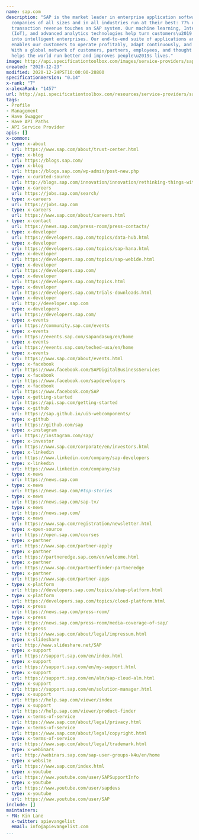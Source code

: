 ```yaml
---
name: sap.com
description: "SAP is the market leader in enterprise application software, helping
  companies of all sizes and in all industries run at their best: 77% of the world\u2019s
  transaction revenue touches an SAP system. Our machine learning, Internet of Things
  (IoT), and advanced analytics technologies help turn customers\u2019 businesses
  into intelligent enterprises. Our end-to-end suite of applications and services
  enables our customers to operate profitably, adapt continuously, and make a difference.
  With a global network of customers, partners, employees, and thought leaders, SAP
  helps the world run better and improves people\u2019s lives."
image: http://api.specificationtoolbox.com/images/service-providers/sap-com.jpg
created: "2020-12-23"
modified: 2020-12-24PST10:00:00-28800
specificationVersion: "0.14"
x-rank: "7"
x-alexaRank: "1457"
url: http://api.specificationtoolbox.com/resources/service-providers/sap-com/
tags:
- Profile
- Management
- Have Swagger
- Have API Paths
- API Service Provider
apis: []
x-common:
- type: x-about
  url: https://www.sap.com/about/trust-center.html
- type: x-blog
  url: https://blogs.sap.com/
- type: x-blog
  url: https://blogs.sap.com/wp-admin/post-new.php
- type: x-curated-source
  url: http://blogs.sap.com/innovation/innovation/rethinking-things-with-internet-of-things-02884080
- type: x-careers
  url: https://jobs.sap.com/search/
- type: x-careers
  url: https://jobs.sap.com
- type: x-careers
  url: https://www.sap.com/about/careers.html
- type: x-contact
  url: https://news.sap.com/press-room/press-contacts/
- type: x-developer
  url: https://developers.sap.com/topics/data-hub.html
- type: x-developer
  url: https://developers.sap.com/topics/sap-hana.html
- type: x-developer
  url: https://developers.sap.com/topics/sap-webide.html
- type: x-developer
  url: https://developers.sap.com/
- type: x-developer
  url: https://developers.sap.com/topics.html
- type: x-developer
  url: https://developers.sap.com/trials-downloads.html
- type: x-developer
  url: http://developer.sap.com
- type: x-developers
  url: https://developers.sap.com/
- type: x-events
  url: https://community.sap.com/events
- type: x-events
  url: https://events.sap.com/sapandasug/en/home
- type: x-events
  url: https://events.sap.com/teched-usa/en/home
- type: x-events
  url: https://www.sap.com/about/events.html
- type: x-facebook
  url: https://www.facebook.com/SAPDigitalBusinessServices
- type: x-facebook
  url: https://www.facebook.com/sapdevelopers
- type: x-facebook
  url: https://www.facebook.com/SAP
- type: x-getting-started
  url: https://api.sap.com/getting-started
- type: x-github
  url: https://sap.github.io/ui5-webcomponents/
- type: x-github
  url: https://github.com/sap
- type: x-instagram
  url: https://instagram.com/sap/
- type: x-investor
  url: https://www.sap.com/corporate/en/investors.html
- type: x-linkedin
  url: https://www.linkedin.com/company/sap-developers
- type: x-linkedin
  url: https://www.linkedin.com/company/sap
- type: x-news
  url: https://news.sap.com
- type: x-news
  url: https://news.sap.com/#top-stories
- type: x-news
  url: https://news.sap.com/sap-tv/
- type: x-news
  url: https://news.sap.com/
- type: x-news
  url: https://www.sap.com/registration/newsletter.html
- type: x-open-source
  url: https://open.sap.com/courses
- type: x-partner
  url: https://www.sap.com/partner-apply
- type: x-partner
  url: https://partneredge.sap.com/en/welcome.html
- type: x-partner
  url: https://www.sap.com/partnerfinder-partneredge
- type: x-partner
  url: https://www.sap.com/partner-apps
- type: x-platform
  url: https://developers.sap.com/topics/abap-platform.html
- type: x-platform
  url: https://developers.sap.com/topics/cloud-platform.html
- type: x-press
  url: https://news.sap.com/press-room/
- type: x-press
  url: https://news.sap.com/press-room/media-coverage-of-sap/
- type: x-press
  url: https://www.sap.com/about/legal/impressum.html
- type: x-slideshare
  url: http://www.slideshare.net/SAP
- type: x-support
  url: https://support.sap.com/en/index.html
- type: x-support
  url: https://support.sap.com/en/my-support.html
- type: x-support
  url: https://support.sap.com/en/alm/sap-cloud-alm.html
- type: x-support
  url: https://support.sap.com/en/solution-manager.html
- type: x-support
  url: https://help.sap.com/viewer/index
- type: x-support
  url: https://help.sap.com/viewer/product-finder
- type: x-terms-of-service
  url: https://www.sap.com/about/legal/privacy.html
- type: x-terms-of-service
  url: https://www.sap.com/about/legal/copyright.html
- type: x-terms-of-service
  url: https://www.sap.com/about/legal/trademark.html
- type: x-webinars
  url: http://webinars.sap.com/sap-user-groups-k4u/en/home
- type: x-website
  url: https://www.sap.com/index.html
- type: x-youtube
  url: https://www.youtube.com/user/SAPSupportInfo
- type: x-youtube
  url: https://www.youtube.com/user/sapdevs
- type: x-youtube
  url: https://www.youtube.com/user/SAP
include: []
maintainers:
- FN: Kin Lane
  x-twitter: apievangelist
  email: info@apievangelist.com
...
```

